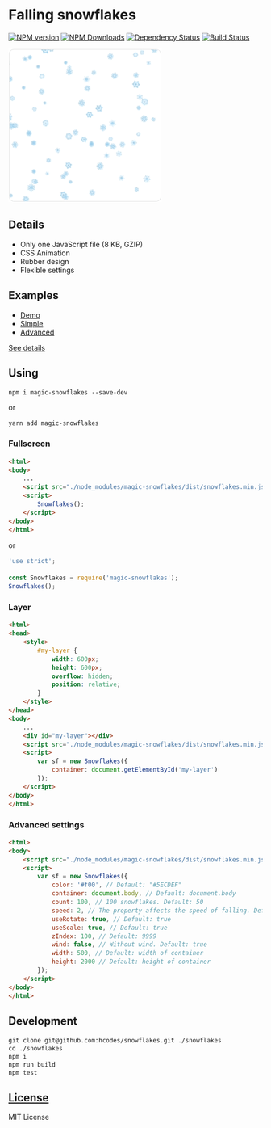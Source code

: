 Falling snowflakes
==================
[![NPM version](https://img.shields.io/npm/v/magic-snowflakes.svg)](https://www.npmjs.com/package/magic-snowflakes)
[![NPM Downloads](https://img.shields.io/npm/dm/magic-snowflakes.svg?style=flat)](https://www.npmjs.org/package/magic-snowflakes)
[![Dependency Status](https://img.shields.io/david/hcodes/snowflakes.svg)](https://david-dm.org/hcodes/snowflakes)
[![Build Status](https://img.shields.io/travis/hcodes/snowflakes.svg?style=flat)](https://travis-ci.org/hcodes/snowflakes)

<img width="304" height="304" src="./images/promo.gif" />


## Details
- Only one JavaScript file (8 KB, GZIP)
- CSS Animation
- Rubber design
- Flexible settings

## Examples
- [Demo](https://hcodes.github.io/demo-snowflakes/)
- [Simple](https://hcodes.github.io/snowflakes/examples/simple.html)
- [Advanced](https://hcodes.github.io/snowflakes/examples/advanced.html)

[See details](https://github.com/hcodes/snowflakes/tree/master/examples)

## Using

```
npm i magic-snowflakes --save-dev
```
or
```
yarn add magic-snowflakes
```

### Fullscreen
```html
<html>
<body>
    ...
    <script src="./node_modules/magic-snowflakes/dist/snowflakes.min.js"></script>
    <script>
        Snowflakes();
    </script>
</body>
</html>
```

or

```js
'use strict';

const Snowflakes = require('magic-snowflakes');
Snowflakes();
```

### Layer

```html
<html>
<head>
    <style>
        #my-layer {
            width: 600px;
            height: 600px;
            overflow: hidden;
            position: relative;
        }
    </style>
</head>
<body>
    ...
    <div id="my-layer"></div>
    <script src="./node_modules/magic-snowflakes/dist/snowflakes.min.js"></script>
    <script>
        var sf = new Snowflakes({
            container: document.getElementById('my-layer')
        });
    </script>
</body>
</html>
```

### Advanced settings
```html
<html>
<body>
    <script src="./node_modules/magic-snowflakes/dist/snowflakes.min.js"></script>
    <script>
        var sf = new Snowflakes({
            color: '#f00', // Default: "#5ECDEF"
            container: document.body, // Default: document.body            
            count: 100, // 100 snowflakes. Default: 50
            speed: 2, // The property affects the speed of falling. Default: 1
            useRotate: true, // Default: true
            useScale: true, // Default: true
            zIndex: 100, // Default: 9999
            wind: false, // Without wind. Default: true
            width: 500, // Default: width of container
            height: 2000 // Default: height of container
        });
    </script>
</body>
</html>
```

## Development
```
git clone git@github.com:hcodes/snowflakes.git ./snowflakes
cd ./snowflakes
npm i
npm run build
npm test
```

## [License](LICENSE)
MIT License
